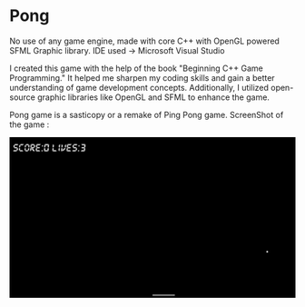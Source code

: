# Pong

No use of any game engine, made with core C++ with OpenGL powered SFML Graphic library.
IDE used -> Microsoft Visual Studio

I created this game with the help of the book "Beginning C++ Game Programming." It helped me sharpen my coding skills and gain a better understanding of game development concepts. Additionally, I utilized open-source graphic libraries like OpenGL and SFML to enhance the game.

Pong game is a sasticopy or a remake of Ping Pong game.
ScreenShot of the game :

<img align="left" alt="Coding" width="1000" src="https://github.com/prathakpr/Pong/blob/master/Pong%2029-02-2024%2012_24_35.png">
